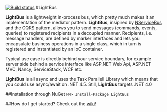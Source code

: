 [![Build status](https://ci.appveyor.com/api/projects/status/jx72f65gkr8m8mps)](https://ci.appveyor.com/project/kvarv/lightbus)
#LightBus

**LightBus** is a lightweight in-process bus, which pretty much makes it an implementation of the mediator pattern. **LightBus**, insipired by [NServiceBus](http://www.particular.net/) and the CQRS pattern, allows you to send messages (commands, events, queries) to registered recipients in a decoupled manner. Recipients, i.e. message handlers, are defined by marker interfaces and lets you encapsulate business operations in a single class, which in turn is registered and instantiated by an IoC container. 

Typical use case is directly behind your service boundary, for example server side behind a service interface like ASP.NET Web Api, ASP.NET MVC, Nancy, ServiceStack, WCF etc. 

**LightBus** is all async and uses the Task Parallell Library which means that you could use async/await on .NET 4.5. Still, **LightBus** targets .NET 4.0

##Installation through NuGet
```PM> Install-Package LightBus```

##How do I get started?
Check out the [wiki](https://github.com/kvarv/LightBus/wiki)!
